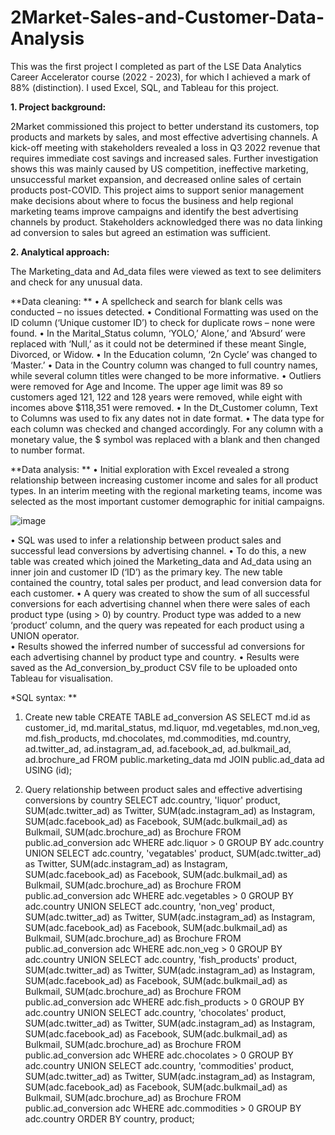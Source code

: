 # 2Market-Sales-and-Customer-Data-Analysis
This was the first project I completed as part of the LSE Data Analytics Career Accelerator course (2022 - 2023), for which I achieved a mark of 88% (distinction). I used Excel, SQL, and Tableau for this project. 

**1. Project background:** 

2Market commissioned this project to better understand its customers, top products and markets by sales, and most effective advertising channels. A kick-off meeting with stakeholders revealed a loss in Q3 2022 revenue that requires immediate cost savings and increased sales. Further investigation shows this was mainly caused by US competition, ineffective marketing, unsuccessful market expansion, and decreased online sales of certain products post-COVID. This project aims to support senior management make decisions about where to focus the business and help regional marketing teams improve campaigns and identify the best advertising channels by product. Stakeholders acknowledged there was no data linking ad conversion to sales but agreed an estimation was sufficient.

**2. Analytical approach:**  

The Marketing_data and Ad_data files were viewed as text to see delimiters and check for any unusual data.
 
**Data cleaning: **
•	A spellcheck and search for blank cells was conducted – no issues detected. 
•	Conditional Formatting was used on the ID column (‘Unique customer ID’) to check for duplicate rows – none were found. 
•	In the Marital_Status column, ‘YOLO,’ Alone,’ and ‘Absurd’ were replaced with ‘Null,’ as it could not be determined if these meant Single, Divorced, or Widow. 
•	In the Education column, ‘2n Cycle’ was changed to ‘Master.’
•	Data in the Country column was changed to full country names, while several column titles were changed to be more informative. 
•	Outliers were removed for Age and Income. The upper age limit was 89 so customers aged 121, 122 and 128 years were removed, while eight with incomes above $118,351 were removed. 
•	In the Dt_Customer column, Text to Columns was used to fix any dates not in date format.
•	The data type for each column was checked and changed accordingly. For any column with a monetary value, the $ symbol was replaced with a blank and then changed to number format.

**Data analysis: **
•	Initial exploration with Excel revealed a strong relationship between increasing customer income and sales for all product types. In an interim meeting with the regional marketing teams, income was selected as the most important customer demographic for initial campaigns.

![image](https://github.com/kittyg80/2Market-Sales-and-Customer-Data-Analysis/assets/116217853/03b83527-9599-4cb2-859b-f687e7e0efe9)

•	SQL was used to infer a relationship between product sales and successful lead conversions by advertising channel. 
•	To do this, a new table was created which joined the Marketing_data and Ad_data using an inner join and customer ID (‘ID’) as the primary key. The new table contained the country, total sales per product, and lead conversion data for each customer. 
•	A query was created to show the sum of all successful conversions for each advertising channel  when there were sales of each product type (using > 0) by country. Product type was added to a new ‘product’ column, and the query was repeated for each product using a UNION operator.  
•	Results showed the inferred number of successful ad conversions for each advertising channel by product type and country.
•	Results were saved as the Ad_conversion_by_product CSV file to be uploaded onto Tableau for visualisation.

*SQL syntax: **

1.	Create new table 
CREATE TABLE ad_conversion AS
SELECT md.id as customer_id, md.marital_status, md.liquor, md.vegetables, md.non_veg, md.fish_products, 
md.chocolates, md.commodities, md.country, ad.twitter_ad, ad.instagram_ad, ad.facebook_ad, ad.bulkmail_ad, ad.brochure_ad
FROM public.marketing_data md
JOIN public.ad_data ad
USING (id);

2.	Query relationship between product sales and effective advertising conversions by country 
SELECT adc.country, 'liquor' product, SUM(adc.twitter_ad) as Twitter, SUM(adc.instagram_ad) as Instagram, 
SUM(adc.facebook_ad) as Facebook, SUM(adc.bulkmail_ad) as Bulkmail, SUM(adc.brochure_ad) as Brochure
FROM public.ad_conversion adc
WHERE adc.liquor > 0
GROUP BY adc.country
UNION
SELECT adc.country, 'vegatables' product, SUM(adc.twitter_ad) as Twitter, SUM(adc.instagram_ad) as Instagram, 
SUM(adc.facebook_ad) as Facebook, SUM(adc.bulkmail_ad) as Bulkmail, SUM(adc.brochure_ad) as Brochure
FROM public.ad_conversion adc
WHERE adc.vegetables > 0
GROUP BY adc.country
UNION
SELECT adc.country, 'non_veg' product, SUM(adc.twitter_ad) as Twitter, SUM(adc.instagram_ad) as Instagram, 
SUM(adc.facebook_ad) as Facebook, SUM(adc.bulkmail_ad) as Bulkmail, SUM(adc.brochure_ad) as Brochure
FROM public.ad_conversion adc
WHERE adc.non_veg > 0
GROUP BY adc.country
UNION
SELECT adc.country, 'fish_products' product, SUM(adc.twitter_ad) as Twitter, SUM(adc.instagram_ad) as Instagram, 
SUM(adc.facebook_ad) as Facebook, SUM(adc.bulkmail_ad) as Bulkmail, SUM(adc.brochure_ad) as Brochure
FROM public.ad_conversion adc
WHERE adc.fish_products > 0
GROUP BY adc.country
UNION
SELECT adc.country, 'chocolates' product, SUM(adc.twitter_ad) as Twitter, SUM(adc.instagram_ad) as Instagram, 
SUM(adc.facebook_ad) as Facebook, SUM(adc.bulkmail_ad) as Bulkmail, SUM(adc.brochure_ad) as Brochure
FROM public.ad_conversion adc
WHERE adc.chocolates > 0
GROUP BY adc.country
UNION
SELECT adc.country, 'commodities' product, SUM(adc.twitter_ad) as Twitter, SUM(adc.instagram_ad) as Instagram, 
SUM(adc.facebook_ad) as Facebook, SUM(adc.bulkmail_ad) as Bulkmail, SUM(adc.brochure_ad) as Brochure
FROM public.ad_conversion adc
WHERE adc.commodities > 0
GROUP BY adc.country
ORDER BY country, product;


